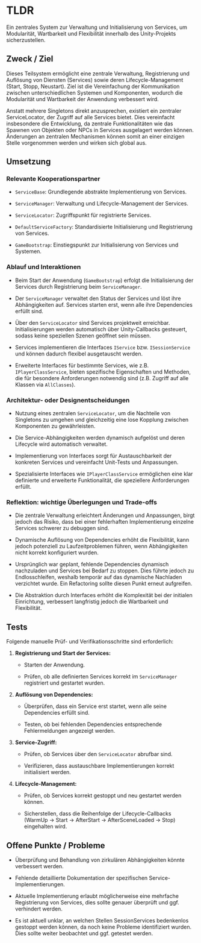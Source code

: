 # TLDR

Ein zentrales System zur Verwaltung und Initialisierung von Services, um Modularität, Wartbarkeit und Flexibilität innerhalb des Unity-Projekts sicherzustellen.

## Zweck / Ziel

Dieses Teilsystem ermöglicht eine zentrale Verwaltung, Registrierung und Auflösung von Diensten (Services) sowie deren Lifecycle-Management (Start, Stopp, Neustart). Ziel ist die Vereinfachung der Kommunikation zwischen unterschiedlichen Systemen und Komponenten, wodurch die Modularität und Wartbarkeit der Anwendung verbessert wird.

Anstatt mehrere Singletons direkt anzusprechen, existiert ein zentraler ServiceLocator, der Zugriff auf alle Services bietet. Dies vereinfacht insbesondere die Entwicklung, da zentrale Funktionalitäten wie das Spawnen von Objekten oder NPCs in Services ausgelagert werden können. Änderungen an zentralen Mechanismen können somit an einer einzigen Stelle vorgenommen werden und wirken sich global aus.

## Umsetzung

### Relevante Kooperationspartner

- `ServiceBase`: Grundlegende abstrakte Implementierung von Services.
    
- `ServiceManager`: Verwaltung und Lifecycle-Management der Services.
    
- `ServiceLocator`: Zugriffspunkt für registrierte Services.
    
- `DefaultServiceFactory`: Standardisierte Initialisierung und Registrierung von Services.
    
- `GameBootstrap`: Einstiegspunkt zur Initialisierung von Services und Systemen.
    

### Ablauf und Interaktionen

- Beim Start der Anwendung (`GameBootstrap`) erfolgt die Initialisierung der Services durch Registrierung beim `ServiceManager`.
    
- Der `ServiceManager` verwaltet den Status der Services und löst ihre Abhängigkeiten auf. Services starten erst, wenn alle ihre Dependencies erfüllt sind.
    
- Über den `ServiceLocator` sind Services projektweit erreichbar. Initialisierungen werden automatisch über Unity-Callbacks gesteuert, sodass keine speziellen Szenen geöffnet sein müssen.
    
- Services implementieren die Interfaces `IService` bzw. `ISessionService` und können dadurch flexibel ausgetauscht werden.
    
- Erweiterte Interfaces für bestimmte Services, wie z.B. `IPlayerClassService`, bieten spezifische Eigenschaften und Methoden, die für besondere Anforderungen notwendig sind (z.B. Zugriff auf alle Klassen via `AllClasses`).
    

### Architektur- oder Designentscheidungen

- Nutzung eines zentralen `ServiceLocator`, um die Nachteile von Singletons zu umgehen und gleichzeitig eine lose Kopplung zwischen Komponenten zu gewährleisten.
    
- Die Service-Abhängigkeiten werden dynamisch aufgelöst und deren Lifecycle wird automatisch verwaltet.
    
- Implementierung von Interfaces sorgt für Austauschbarkeit der konkreten Services und vereinfacht Unit-Tests und Anpassungen.
    
- Spezialisierte Interfaces wie `IPlayerClassService` ermöglichen eine klar definierte und erweiterte Funktionalität, die speziellere Anforderungen erfüllt.
    

### Reflektion: wichtige Überlegungen und Trade-offs

- Die zentrale Verwaltung erleichtert Änderungen und Anpassungen, birgt jedoch das Risiko, dass bei einer fehlerhaften Implementierung einzelne Services schwerer zu debuggen sind.
    
- Dynamische Auflösung von Dependencies erhöht die Flexibilität, kann jedoch potenziell zu Laufzeitproblemen führen, wenn Abhängigkeiten nicht korrekt konfiguriert wurden.
    
- Ursprünglich war geplant, fehlende Dependencies dynamisch nachzuladen und Services bei Bedarf zu stoppen. Dies führte jedoch zu Endlosschleifen, weshalb temporär auf das dynamische Nachladen verzichtet wurde. Ein Refactoring sollte diesen Punkt erneut aufgreifen.
    
- Die Abstraktion durch Interfaces erhöht die Komplexität bei der initialen Einrichtung, verbessert langfristig jedoch die Wartbarkeit und Flexibilität.
    


## Tests

Folgende manuelle Prüf- und Verifikationsschritte sind erforderlich:

1. **Registrierung und Start der Services:**
    
    - Starten der Anwendung.
        
    - Prüfen, ob alle definierten Services korrekt im `ServiceManager` registriert und gestartet wurden.
        
2. **Auflösung von Dependencies:**
    
    - Überprüfen, dass ein Service erst startet, wenn alle seine Dependencies erfüllt sind.
        
    - Testen, ob bei fehlenden Dependencies entsprechende Fehlermeldungen angezeigt werden.
        
3. **Service-Zugriff:**
    
    - Prüfen, ob Services über den `ServiceLocator` abrufbar sind.
        
    - Verifizieren, dass austauschbare Implementierungen korrekt initialisiert werden.
        
4. **Lifecycle-Management:**
    
    - Prüfen, ob Services korrekt gestoppt und neu gestartet werden können.
        
    - Sicherstellen, dass die Reihenfolge der Lifecycle-Callbacks (WarmUp → Start → AfterStart → AfterSceneLoaded → Stop) eingehalten wird.
        

## Offene Punkte / Probleme

- Überprüfung und Behandlung von zirkulären Abhängigkeiten könnte verbessert werden.
    
- Fehlende detaillierte Dokumentation der spezifischen Service-Implementierungen.
    
- Aktuelle Implementierung erlaubt möglicherweise eine mehrfache Registrierung von Services, dies sollte genauer überprüft und ggf. verhindert werden.
    
- Es ist aktuell unklar, an welchen Stellen SessionServices bedenkenlos gestoppt werden können, da noch keine Probleme identifiziert wurden. Dies sollte weiter beobachtet und ggf. getestet werden.